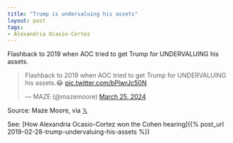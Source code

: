 ```yaml
---
title: "Trump is undervaluing his assets"
layout: post
tags:
- Alexandria Ocasio-Cortez
---
```


Flashback to 2019 when AOC tried to get Trump for UNDERVALUING his assets.

<blockquote class="twitter-tweet"><p lang="en" dir="ltr">Flashback to 2019 when AOC tried to get Trump for UNDERVALUING his assets.😂 <a href="https://t.co/bPlwrJc50N">pic.twitter.com/bPlwrJc50N</a></p>&mdash; MAZE (@mazemoore) <a href="https://twitter.com/mazemoore/status/1772308296281522552?ref_src=twsrc%5Etfw">March 25, 2024</a></blockquote> <script async src="https://platform.twitter.com/widgets.js" charset="utf-8"></script>

Source: Maze Moore, via [𝕏](https://x.com)

See: [How Alexandria Ocasio-Cortez won the Cohen hearing]({% post_url 2019-02-28-trump-undervaluing-his-assets %})

